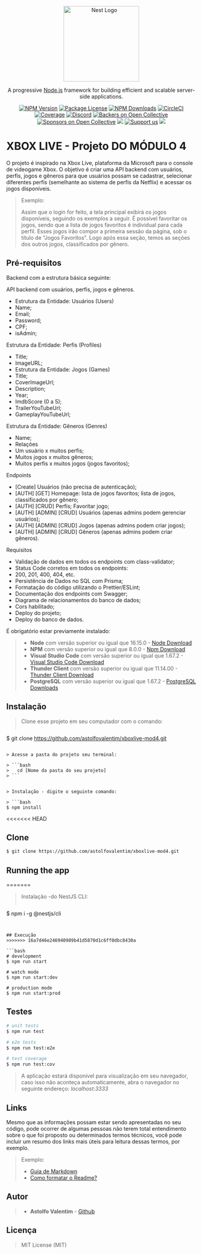 <p align="center">
  <a href="http://nestjs.com/" target="blank"><img src="https://nestjs.com/img/logo-small.svg" width="200" alt="Nest Logo" /></a>
</p>

[circleci-image]: https://img.shields.io/circleci/build/github/nestjs/nest/master?token=abc123def456
[circleci-url]: https://circleci.com/gh/nestjs/nest

  <p align="center">A progressive <a href="http://nodejs.org" target="_blank">Node.js</a> framework for building efficient and scalable server-side applications.</p>
    <p align="center">
<a href="https://www.npmjs.com/~nestjscore" target="_blank"><img src="https://img.shields.io/npm/v/@nestjs/core.svg" alt="NPM Version" /></a>
<a href="https://www.npmjs.com/~nestjscore" target="_blank"><img src="https://img.shields.io/npm/l/@nestjs/core.svg" alt="Package License" /></a>
<a href="https://www.npmjs.com/~nestjscore" target="_blank"><img src="https://img.shields.io/npm/dm/@nestjs/common.svg" alt="NPM Downloads" /></a>
<a href="https://circleci.com/gh/nestjs/nest" target="_blank"><img src="https://img.shields.io/circleci/build/github/nestjs/nest/master" alt="CircleCI" /></a>
<a href="https://coveralls.io/github/nestjs/nest?branch=master" target="_blank"><img src="https://coveralls.io/repos/github/nestjs/nest/badge.svg?branch=master#9" alt="Coverage" /></a>
<a href="https://discord.gg/G7Qnnhy" target="_blank"><img src="https://img.shields.io/badge/discord-online-brightgreen.svg" alt="Discord"/></a>
<a href="https://opencollective.com/nest#backer" target="_blank"><img src="https://opencollective.com/nest/backers/badge.svg" alt="Backers on Open Collective" /></a>
<a href="https://opencollective.com/nest#sponsor" target="_blank"><img src="https://opencollective.com/nest/sponsors/badge.svg" alt="Sponsors on Open Collective" /></a>
  <a href="https://paypal.me/kamilmysliwiec" target="_blank"><img src="https://img.shields.io/badge/Donate-PayPal-ff3f59.svg"/></a>
    <a href="https://opencollective.com/nest#sponsor"  target="_blank"><img src="https://img.shields.io/badge/Support%20us-Open%20Collective-41B883.svg" alt="Support us"></a>
  <a href="https://twitter.com/nestframework" target="_blank"><img src="https://img.shields.io/twitter/follow/nestframework.svg?style=social&label=Follow"></a>
</p>
  <!--[![Backers on Open Collective](https://opencollective.com/nest/backers/badge.svg)](https://opencollective.com/nest#backer)
  [![Sponsors on Open Collective](https://opencollective.com/nest/sponsors/badge.svg)](https://opencollective.com/nest#sponsor)-->

# XBOX LIVE - Projeto DO MÓDULO 4

O projeto é inspirado na Xbox Live, plataforma da Microsoft para o console de videogame Xbox.
O objetivo é criar uma API backend com usuários, perfis, jogos e gêneros para que usuários possam se cadastrar, selecionar diferentes perfis (semelhante ao sistema de perfis da Netflix) e acessar os jogos disponíveis.

> Exemplo:
>
> Assim que o login for feito, a tela principal exibirá os jogos disponíveis, seguindo os exemplos a seguir. É possível favoritar os jogos, sendo que a lista de jogos favoritos é individual para cada perfil. Esses jogos irão compor a primeira sessão da página, sob o título de "Jogos Favoritos". Logo após essa seção, temos as seções dos outros jogos, classificados por gênero.

## Pré-requisitos
Backend com a estrutura básica seguinte:

API backend com usuários, perfis, jogos e gêneros.
 - Estrutura da Entidade: Usuários (Users)
 - Name;
 - Email;
 - Password;
 - CPF;
 - isAdmin;

Estrutura da Entidade: Perfis (Profiles)
 - Title;
 - ImageURL;
 - Estrutura da Entidade: Jogos (Games)
 - Title;
 - CoverImageUrl;
 - Description;
 - Year;
 - ImdbScore (0 a 5);
 - TrailerYouTubeUrl;
 - GameplayYouTubeUrl;

Estrutura da Entidade: Gêneros (Genres)
 - Name;
 - Relações
 - Um usuário x muitos perfis;
 - Muitos jogos x muitos gêneros;
 - Muitos perfis x muitos jogos (jogos favoritos);

Endpoints
 - [Create] Usuários (não precisa de autenticação);
 - [AUTH] [GET] Homepage: lista de jogos favoritos; lista de jogos, classificados por gênero;
 - [AUTH] [CRUD] Perfis; Favoritar jogo;
 - [AUTH] [ADMIN] [CRUD] Usuários (apenas admins podem gerenciar usuários);
 - [AUTH] [ADMIN] [CRUD] Jogos (apenas admins podem criar jogos);
 - [AUTH] [ADMIN] [CRUD] Gêneros (apenas admins podem criar gêneros).

Requisitos
 - Validação de dados em todos os endpoints com class-validator;
 - Status Code corretos em todos os endpoints:
 - 200, 201, 400, 404, etc.
 - Persistência de Dados no SQL com Prisma;
 - Formatação do código utilizando o Prettier/ESLint;
 - Documentação dos endpoints com Swagger;
 - Diagrama de relacionamentos do banco de dados;
 - Cors habilitado;
 - Deploy do projeto;
 - Deploy do banco de dados.


É obrigatório estar previamente instalado:

> - **Node** com versão superior ou igual que 16.15.0 - [Node Download](https://nodejs.org/pt-br/download/)
> - **NPM** com versão superior ou igual que 8.0.0 - [Npm Download](https://www.npmjs.com/package/download)
> - **Visual Studio Code** com versão superior ou igual que 1.67.2 - [Visual Studio Code Download](https://code.visualstudio.com/download)
> - **Thunder Client** com versão superior ou igual que 11.14.00 - [Thunder Client Download](https://marketplace.visualstudio.com/items?itemName=rangav.vscode-thunder-client)
> - **PostgreSQL** com versão superior ou igual que 1.67.2 - [PostgreSQL Downloads](https://www.postgresql.org/download/)


## Instalação



> Clone esse projeto em seu computador com o comando:
> 
> ```bash
$ git clone https://github.com/astolfovalentim/xboxlive-mod4.git
```

> Acesse a pasta do projeto seu terminal:

> ```bash
> 	cd [Nome da pasta do seu projeto]
> ```


> Instalação - digite o seguinte comando:

> ```bash
$ npm install
```

<<<<<<< HEAD
## Clone

```bash
$ git clone https://github.com/astolfovalentim/xboxlive-mod4.git
```

## Running the app
=======
> Instalação -do NestJS CLI:
> ```bash
$ npm i -g @nestjs/cli
```


## Execução
>>>>>>> 16a7d46e246940989b41d5870d1c6ff0dbc8430a

```bash
# development
$ npm run start

# watch mode
$ npm run start:dev

# production mode
$ npm run start:prod
```

## Testes

```bash
# unit tests
$ npm run test

# e2e tests
$ npm run test:e2e

# test coverage
$ npm run test:cov
```
> A aplicação estará disponível para visualização em seu navegador, caso isso não aconteça automaticamente, abra o navegador no seguinte endereço: _localhost:3333_


## Links

Mesmo que as informações possam estar sendo apresentadas no seu código, pode ocorrer de algumas pessoas não terem total entendimento sobre o que foi proposto ou determinados termos técnicos, você pode incluir um resumo dos links mais úteis para leitura dessas termos, por exemplo.

> Exemplo: 
> - [Guia de Markdown](https://docs.pipz.com/central-de-ajuda/learning-center/guia-basico-de-markdown#open)
> - [Como formatar o Readme?](https://medium.com/@raullesteves/github-como-fazer-um-readme-md-bonit%C3%A3o-c85c8f154f8#:~:text=md%20%C3%A9%20um%20arquivo%20markdown,tags%20tamb%C3%A9m%20funcionam%2C%20veremos%20adiante.&text=Basta%20copiar%20o%20que%20o,e%20colar%20no%20README.md.)


## Autor

> - **Astolfo Valentim** - [Github](https://github.com/astolfovalentim)


## Licença 
> 
> MIT License (MIT)

